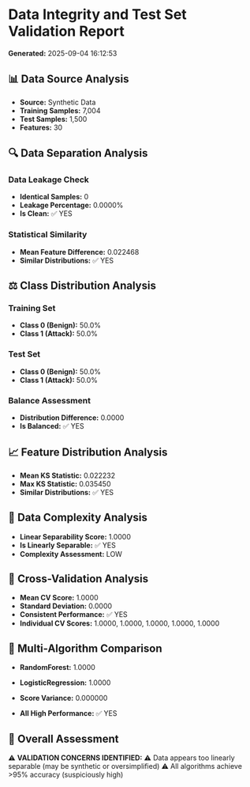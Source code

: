 
# Data Integrity and Test Set Validation Report
**Generated:** 2025-09-04 16:12:53

## 📊 Data Source Analysis
- **Source:** Synthetic Data
- **Training Samples:** 7,004
- **Test Samples:** 1,500
- **Features:** 30

## 🔍 Data Separation Analysis
### Data Leakage Check
- **Identical Samples:** 0
- **Leakage Percentage:** 0.0000%
- **Is Clean:** ✅ YES

### Statistical Similarity
- **Mean Feature Difference:** 0.022468
- **Similar Distributions:** ✅ YES

## ⚖️ Class Distribution Analysis
### Training Set
- **Class 0 (Benign):** 50.0%
- **Class 1 (Attack):** 50.0%

### Test Set
- **Class 0 (Benign):** 50.0%
- **Class 1 (Attack):** 50.0%

### Balance Assessment
- **Distribution Difference:** 0.0000
- **Is Balanced:** ✅ YES

## 📈 Feature Distribution Analysis
- **Mean KS Statistic:** 0.022232
- **Max KS Statistic:** 0.035450
- **Similar Distributions:** ✅ YES

## 🧮 Data Complexity Analysis
- **Linear Separability Score:** 1.0000
- **Is Linearly Separable:** ✅ YES
- **Complexity Assessment:** LOW

## 🔄 Cross-Validation Analysis
- **Mean CV Score:** 1.0000
- **Standard Deviation:** 0.0000
- **Consistent Performance:** ✅ YES
- **Individual CV Scores:** 1.0000, 1.0000, 1.0000, 1.0000, 1.0000

## 🤖 Multi-Algorithm Comparison
- **RandomForest:** 1.0000
- **LogisticRegression:** 1.0000

- **Score Variance:** 0.000000
- **All High Performance:** ✅ YES

## 🎯 Overall Assessment

⚠️ **VALIDATION CONCERNS IDENTIFIED:**
   ⚠️ Data appears too linearly separable (may be synthetic or oversimplified)
   ⚠️ All algorithms achieve >95% accuracy (suspiciously high)
